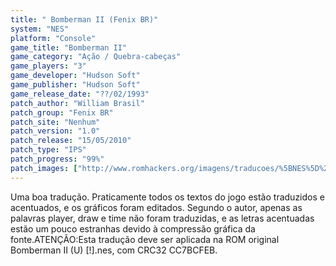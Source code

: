 ```yaml
---
title: " Bomberman II (Fenix BR)"
system: "NES"
platform: "Console"
game_title: "Bomberman II"
game_category: "Ação / Quebra-cabeças"
game_players: "3"
game_developer: "Hudson Soft"
game_publisher: "Hudson Soft"
game_release_date: "??/02/1993"
patch_author: "William Brasil"
patch_group: "Fenix BR"
patch_site: "Nenhum"
patch_version: "1.0"
patch_release: "15/05/2010"
patch_type: "IPS"
patch_progress: "99%"
patch_images: ["http://www.romhackers.org/imagens/traducoes/%5BNES%5D%20Bomberman%20II%20-%20Fenix%20BR%20-%201.png","http://www.romhackers.org/imagens/traducoes/%5BNES%5D%20Bomberman%20II%20-%20Fenix%20BR%20-%202.png","http://www.romhackers.org/imagens/traducoes/%5BNES%5D%20Bomberman%20II%20-%20Fenix%20BR%20-%203.png"]
---
```

Uma boa tradução. Praticamente todos os textos do jogo estão traduzidos e acentuados, e os gráficos foram editados. Segundo o autor, apenas as palavras player, draw e time não foram traduzidas, e as letras acentuadas estão um pouco estranhas devido à compressão gráfica da fonte.ATENÇÃO:Esta tradução deve ser aplicada na ROM original Bomberman II (U) [!].nes, com CRC32 CC7BCFEB.